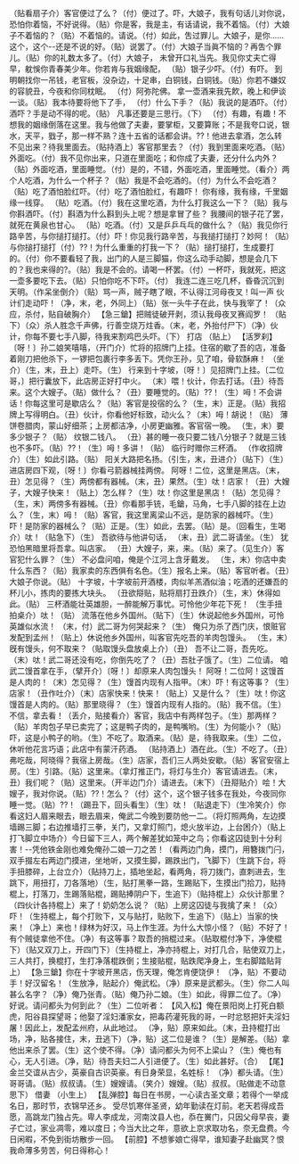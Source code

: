 <!-- { "loadSidebar": true } -->
（贴看扇子介）客官便过了么？（付）便过了。吓，大娘子，我有句话儿对你说，恐怕你着恼，不好说得。（贴）你是客，我是主，有话请说，我不着恼。（付）大娘子不着恼的？（贴）不着恼的。请说。（付）如此，吿过罪儿。大娘子，是你......这个，这个--还是不说的好。（贴）说罢了。（付）大娘子当眞不恼的？再吿个罪儿。（贴）你的礼数太多了。（付）大娘子，
未曾开口礼当先。我见你丈夫亡得早，躭悞你青春美少年。你若肯与我姻缘配，
（贴）银子少吓。（付）有吓。
到明朝找你一吊钱，老官板，没杂边，十足串，白铜钱，白铜钱。（贴）你若不嫌奴的容貌丑，今夜和你同枕眠。
（付）阿弥陀佛。
拿一壶酒来我先飮，晚上和伊谈一谈。（贴）我本待要将他下了手，
（付）什么下手？（贴）我说的是酒吓。（付）酒吓？手是动不得的呢。（贴）
凡事还要是三思行。（下）
（付）有趣，有趣！不想我的姻缘倒落在这里。我与他做了夫妻，要掌柜，又要算账；不是我夸口说，银水，天平，戥子，那一样不熟？连十五省的话都会讲。??！他进去拿酒，怎么转不见出来？待我里面去。（贴持酒上）客官那里去？（付）我到里面来吃酒。（贴）外面吃。（付）我不见你出来，只道在里面吃；和你成了夫妻，还分什么内外？（贴）外面吃酒，里面睡觉。（付）是的，不错，外面吃酒，里面睡觉。（看介）两个人吃酒，为什么一个杯子？（贴）我是不会吃酒的。（付）为什么不会吃酒？（贴）吃了酒怕脸红吓。（付）吃了酒怕脸红，有趣吓！
你有缘，我有缘，千里姻缘一线穿。
（贴）吃酒。（付）我在这里吃酒，为什么打我这么一下？（贴）我与你斟酒吓。（付）斟酒为什么斟到头上呢？想是拿冒了些？
我腰间的银子花了罢，就死在黄泉也甘心。
（贴）吃酒。（付）又是乒乒乓乓的做什么？（贴）我见你行路辛苦，与你搥打搥打。（付）吓！你见我行路辛苦，与我搥打搥打？妙阿！（贴）与你搥打搥打（付）??！为什么重重的打我一下？（贴）搥打搥打，生成要打的。（付）你不要看轻了我，出门的人是三脚猫，你这么动手动脚，想是会几下的？我也来得的?。（贴）我是不会的。请喝一杯罢。（付）一杯吓，我就死，把这一壶多要吃下去。（贴）只怕你吃不下吓。（付）
我连二连三吃几杯，昏昏沉沉到天明。（作呆坐倒介）（贴）骂一声，贼子瞎了眼，不认得江河母夜叉！叫一声
伙计们走动吓！（净，末，老，外同上）（贴）张一头牛子在此，快与我宰了！（众应，杀付，贴自破胸介）
【急三鎗】把贼徒破开剥，须认我母夜叉赛阎罗！
（贴下）（众）杀人胜念千声佛，行善空烧万炷香。（末，老，外抬付尸下）（净）伙计，你每不要七手八脚，待我来割鸡巴头吓。（下）
打店
（贴上）
【活罗刹】〔呀！〕孙二娘笑嘻嘻，（开门介）忙将的招牌门上挂。住宿的歇了吾的店，准备着刚刀把他杀下，一锣把包裹行李多丢下。凭你王孙，见了咱，骨软酥麻！
（坐介）（生，末，丑上）走吓。（生）
行来到十字坡，〔呀！〕见招牌门上挂。〔二位哥，〕把行囊放下，此店房正好打中火。
（末）喂！伙计，你去打话。（丑）待吾来。这个大嫂子。（贴）做什么？（丑）要睡觉的。（贴）??！（生）呣！不会讲话！你每这里可是歇店么？（贴）客官是投宿的么？（生，末）正是。（贴）我招牌上写得明白。（丑）伙计，你看他好标致，动火么？（末）呣！胡说！（贴）
薄饼卷腊肉，蒙山好细茶；上房都洁净，小房更幽雅。客官宿一晚。
（生，末）要多少银子？（贴）
纹银二钱八。
（丑）甚的睡一夜只要二钱八分银子？就是三钱也不多吓。（贴）??！（生）呣！多讲！（贴）
临行时赠你三杯酒。
（作收招牌介）（生）如此引路。（贴）
阳关大路把名扬。（引生，末，丑进介）（贴下）（生）进店房四下观，〔呀！〕你看弓箭器械挂两傍。
阿呀！二位，这里是黑店。（末，丑）怎见得？（生）两傍都有器械。（末，丑）果然。（生）呔！店家！（丑）大嫂子，大嫂子快来！（贴上）怎么样？（生）呔！你这里是黑店！（贴）怎见得？（生，末）两傍多有器械。（丑）你看那手铳，毛鎗，马角，七手八脚的挂在上边么？（生，末）呣！（贴）客官，我这里离梁山不远，是防家的器械吓。（生）吓！是防家的器械么？（贴）正是。（生）如此，去罢。（贴）是。（回看生，生喝介）呔！（贴急下）（生）
吾欲待与他讲句话，
（末，丑）武二哥请坐。（生）
犹恐怕黑暗里将吾拿。叫店家。
（丑）大嫂子，来，来。（贴）来了。（见生介）客官犯什么罪？（生）
不必盘问咱，俺是个江河上含牙戴发。
（生，末）你店中卖什么东西？（贴）我家卖的东西俱有名色。（生）报名上来。（贴）客官听者。（丑）大娘子你说。（贴）
十字坡，十字坡前开酒楼，肉似羊羔酒似油；吃酒的还嫌吾的杯儿小，拣肉的要拣大块头。
（丑欲搿贴，贴将扇打丑跌介）（生，末）休得如此。（贴）
三杯酒能壮英雄胆，一醉能解万事忧。可怜他少年花下死！
（生手扭拍桌介）呔！（贴）
流落在他乡外国州。（贴下）（生）休说起他乡外国州，可怜英雄似水流！
（末，付）武二哥为何哭起来？（生）
俺只为杀了西门庆，恨赃官发配到孟州！（贴上）休说他乡外国州，叫客官先吃吾的羊肉包馒头。
（生，末）旣有馒头，何不取来？（贴取馒头盘放桌上介）（丑）
吾不让二哥，吾先吃。
（末）呔！武二哥还没有吃，你倒先吃了？（丑）吾肚子饿了。（生）二位请。
咱武二馒首拿在手，（擘开介）〔呀！〕却原来人肉包馒头！
阿呀！二位阿！这馒首是人肉的！（末）怎见得？（生）馒首内现有人指甲。（末）吓！有这等事？（生）店家！（丑作吐介）（末）店家快来！快来！（贴上）又是什么？（生）呔！你这馒首是人肉的。（贴）那里晓得？（生）馒首内现有人指的。（贴）我不信。（生）不信，拿去看！（丢介，贴接看介）客官，我店中有两样包子。（生）那两样？（贴）羊肉包子早已卖完了；这是鸭子肉的，是鸭嘴哟。（生）为何能小？（贴）吓，这是小鸭子的哟。（生）不吃了。取酒来。（贴）是，待我取来。（生）二位，
休听他花言巧语；此店中有蒙汗药酒。
（贴持酒上）酒在此。（生）不吃了。（丑）弗吃哉，阿晓得？我宿上房哉。（生）店家，吾们三人两处安歇。（贴）客官安宿上房。（生）引路。（贴）这里来。（拿灯推正门，将灯与生介）客官请进去。（末，丑）我们呢？（贴）这里来。（开半边门介）请进去。（末下）（丑搿贴介）哙！大嫂子，我对你说。（贴）??！怎么？（付）这个，这个银子钱多在我处，今夜同你睡一觉。（贴）??！（踢丑下，回头看生）（生）呔！（贴退走下）（生冷笑介）你看这妇人眉来眼去，眼去眉来，俺武二今晚到要防他一二。（将灯照两角，左边摸墙踢三脚；右边推墙打三拳，关门，又拿灯照门，熄火放半边，上台困介）（贴上打飞脚立中场介）今日留下三人，两个解差犹如笼中之鸟；你看这囚徒到十分利害！--凭他铁金刚也难免俺孙二娘一刀之苦！（看两边门角，摸门，用簪拨门闩，双手掇左右两边门摸进，坐地听，又摸生脚，踢跌出门，飞脚下）（生跳下台，将手扭膝碎，上台立介）（贴持刀上，插地坐起，看两角，将刀拨门，直刺进去，生跳下，用扭打，刀各落地）（生，贴打黑拳一路，生踢贴下，生摸出门拾刀，贴持棍上，打落刀，生踢落贴棍，踢贴捧阴户下，生追下）（贴持棍上）众伙计那里？（四伙计各持棍上）来了！奶奶怎么说？（贴）上房这囚徒与我擒了来！（众）吓！（生持棍上，每个打败下，又与贴打，贴败下，生追下）（贴上）当家的快来！（净上）来也！绿林为好汉，马上作生涯。为什么大惊小怪？（贴）不好了！有个贼徒拿他不住。（净）有这等事？取吾的捎棍过来。（贴取棍付净下，净使棍下）（贴又双刀上，开四门下）（生持棍上，净亦持棍上，对打几合，贴使双刀上，三人共打，换棍打，生打净落棍跌倒；生接贴棍，贴跌爬净身上，生右脚踏贴背上）
【急三鎗】你在十字坡开黑店，伤天理，俺怎肯便饶伊！
（净，贴）不要动手！好汉留名！（生放净，贴起介）俺武松。（净）原来是武都头。（生）你二人叫甚么名字？（净）俺乃张青。（贴）俺乃孙二娘。（生）如此，得罪二位了。（净）好说。请问都头为何到此？（生）二位听者：
【风入松】俺在景阳岗上打死白额虎，阳谷县探望哥；他娶了淫妇潘家女，把毒药灌死我的哥，一时忿怒把奸夫淫妇屠！因此上，发配孟州府，从此地过。
（净，贴）原来如此。（末，丑持棍打出场，净，贴各接住，末，丑逃下）（净，贴）这二位是谁？（生）是解差。（贴）拿他出来杀了罢。（生）这个使不得。（净）请问都头为何不上梁山？（生）俺也有心，无人引进。（净，贴）待吾夫妇二人引进便了。（生）如此甚好。（合）
【尾】金兰交谊从古少，英豪自古识英豪。有日身荣显，名姓标！
（净）都头请。（生）哥哥请。（贴）叔叔请。（生）嫂嫂请。（笑介）嫂嫂。（贴）叔叔。（贴做走不动意思下）
借妻
（小生上）
【乱弹腔】每日在书房，一心读古圣文章；若得个一举成名日，那时节，衣锦早还乡。
受尽饥寒伴圣贤，幼年勤读在灯前。老天若得成吾愿，高跳龙门独占先。卑人李成龙，河南汶县人也，忝在黉门，只因父母早丧，妻子亡过，家业凋零，难以度日；今当大比之年，意欲上京求取功名，奈无盘费。今日闲暇，不免到街坊散步一回。
【前腔】不想爹娘亡得早，谁知妻子赴幽冥？恨我命薄多劳苦，何日得称心！
